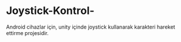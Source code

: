 # Joystick-Kontrol-
Android cihazlar için, unity içinde joystick kullanarak karakteri hareket ettirme projesidir.
